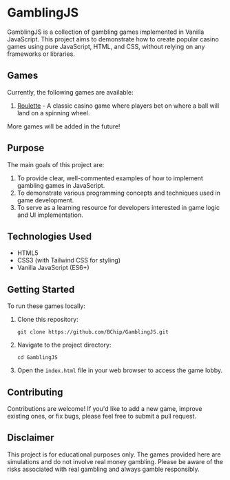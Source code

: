 # GamblingJS

GamblingJS is a collection of gambling games implemented in Vanilla JavaScript. This project aims to demonstrate how to create popular casino games using pure JavaScript, HTML, and CSS, without relying on any frameworks or libraries.

## Games

Currently, the following games are available:

1. [Roulette](roulette.html) - A classic casino game where players bet on where a ball will land on a spinning wheel.

More games will be added in the future!

## Purpose

The main goals of this project are:

1. To provide clear, well-commented examples of how to implement gambling games in JavaScript.
2. To demonstrate various programming concepts and techniques used in game development.
3. To serve as a learning resource for developers interested in game logic and UI implementation.

## Technologies Used

- HTML5
- CSS3 (with Tailwind CSS for styling)
- Vanilla JavaScript (ES6+)

## Getting Started

To run these games locally:

1. Clone this repository:
   ```
   git clone https://github.com/BChip/GamblingJS.git
   ```
2. Navigate to the project directory:
   ```
   cd GamblingJS
   ```
3. Open the `index.html` file in your web browser to access the game lobby.

## Contributing

Contributions are welcome! If you'd like to add a new game, improve existing ones, or fix bugs, please feel free to submit a pull request.

## Disclaimer

This project is for educational purposes only. The games provided here are simulations and do not involve real money gambling. Please be aware of the risks associated with real gambling and always gamble responsibly.